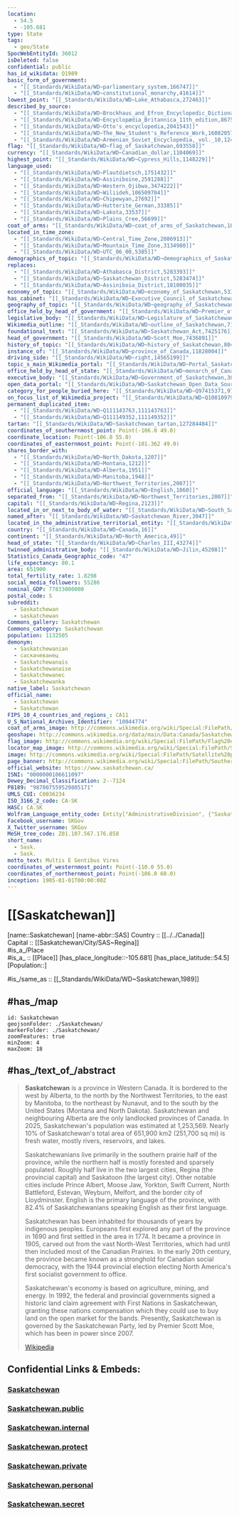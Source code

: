 ```yaml
---
location:
  - 54.5
  - -105.681
type: State
tags:
  - geo/State
SpocWebEntityId: 36012
isDeleted: false
confidential: public
has_id_wikidata: Q1989
basic_form_of_government:
  - "[[_Standards/WikiData/WD~parliamentary_system,166747]]"
  - "[[_Standards/WikiData/WD~constitutional_monarchy,41614]]"
lowest_point: "[[_Standards/WikiData/WD~Lake_Athabasca,272463]]"
described_by_source:
  - "[[_Standards/WikiData/WD~Brockhaus_and_Efron_Encyclopedic_Dictionary,602358]]"
  - "[[_Standards/WikiData/WD~Encyclopædia_Britannica_11th_edition,867541]]"
  - "[[_Standards/WikiData/WD~Otto's_encyclopedia,2041543]]"
  - "[[_Standards/WikiData/WD~The_New_Student's_Reference_Work,16082057]]"
  - "[[_Standards/WikiData/WD~Armenian_Soviet_Encyclopedia,_vol._10,124737637]]"
flag: "[[_Standards/WikiData/WD~flag_of_Saskatchewan,693558]]"
currency: "[[_Standards/WikiData/WD~Canadian_dollar,1104069]]"
highest_point: "[[_Standards/WikiData/WD~Cypress_Hills,1148229]]"
language_used:
  - "[[_Standards/WikiData/WD~Plautdietsch,1751432]]"
  - "[[_Standards/WikiData/WD~Assiniboine,2591288]]"
  - "[[_Standards/WikiData/WD~Western_Ojibwa,3474222]]"
  - "[[_Standards/WikiData/WD~Wiliideh,106509704]]"
  - "[[_Standards/WikiData/WD~Chipewyan,27692]]"
  - "[[_Standards/WikiData/WD~Hutterite_German,33385]]"
  - "[[_Standards/WikiData/WD~Lakota,33537]]"
  - "[[_Standards/WikiData/WD~Plains_Cree,56699]]"
coat_of_arms: "[[_Standards/WikiData/WD~coat_of_arms_of_Saskatchewan,1807488]]"
located_in_time_zone:
  - "[[_Standards/WikiData/WD~Central_Time_Zone,2086913]]"
  - "[[_Standards/WikiData/WD~Mountain_Time_Zone,3134980]]"
  - "[[_Standards/WikiData/WD~UTC_06_00,5385]]"
demographics_of_topic: "[[_Standards/WikiData/WD~demographics_of_Saskatchewan,5256075]]"
replaces:
  - "[[_Standards/WikiData/WD~Athabasca_District,5283393]]"
  - "[[_Standards/WikiData/WD~Saskatchewan_District,5283474]]"
  - "[[_Standards/WikiData/WD~Assiniboia_District,18100035]]"
economy_of_topic: "[[_Standards/WikiData/WD~economy_of_Saskatchewan,5333767]]"
has_cabinet: "[[_Standards/WikiData/WD~Executive_Council_of_Saskatchewan,5419826]]"
geography_of_topic: "[[_Standards/WikiData/WD~geography_of_Saskatchewan,5535223]]"
office_held_by_head_of_government: "[[_Standards/WikiData/WD~Premier_of_Saskatchewan,6578215]]"
legislative_body: "[[_Standards/WikiData/WD~Legislature_of_Saskatchewan,6596422]]"
Wikimedia_outline: "[[_Standards/WikiData/WD~outline_of_Saskatchewan,7112442]]"
foundational_text: "[[_Standards/WikiData/WD~Saskatchewan_Act,7425176]]"
head_of_government: "[[_Standards/WikiData/WD~Scott_Moe,7436891]]"
history_of_topic: "[[_Standards/WikiData/WD~history_of_Saskatchewan,8042456]]"
instance_of: "[[_Standards/WikiData/WD~province_of_Canada,11828004]]"
driving_side: "[[_Standards/WikiData/WD~right,14565199]]"
topic_s_main_Wikimedia_portal: "[[_Standards/WikiData/WD~Portal_Saskatchewan,14616191]]"
office_held_by_head_of_state: "[[_Standards/WikiData/WD~monarch_of_Canada,14931511]]"
executive_body: "[[_Standards/WikiData/WD~Government_of_Saskatchewan,30295437]]"
open_data_portal: "[[_Standards/WikiData/WD~Saskatchewan_Open_Data_Sources,97072897]]"
category_for_people_buried_here: "[[_Standards/WikiData/WD~Q97415371,97415371]]"
on_focus_list_of_Wikimedia_project: "[[_Standards/WikiData/WD~Q108109790,108109790]]"
permanent_duplicated_item:
  - "[[_Standards/WikiData/WD~Q111143763,111143763]]"
  - "[[_Standards/WikiData/WD~Q111149352,111149352]]"
tartan: "[[_Standards/WikiData/WD~Saskatchewan_tartan,127284484]]"
coordinates_of_southernmost_point: Point(-106.0 49.0)
coordinate_location: Point(-106.0 55.0)
coordinates_of_easternmost_point: Point(-101.362 49.0)
shares_border_with:
  - "[[_Standards/WikiData/WD~North_Dakota,1207]]"
  - "[[_Standards/WikiData/WD~Montana,1212]]"
  - "[[_Standards/WikiData/WD~Alberta,1951]]"
  - "[[_Standards/WikiData/WD~Manitoba,1948]]"
  - "[[_Standards/WikiData/WD~Northwest_Territories,2007]]"
official_language: "[[_Standards/WikiData/WD~English,1860]]"
separated_from: "[[_Standards/WikiData/WD~Northwest_Territories,2007]]"
capital: "[[_Standards/WikiData/WD~Regina,2123]]"
located_in_or_next_to_body_of_water: "[[_Standards/WikiData/WD~South_Saskatchewan_River,2242]]"
named_after: "[[_Standards/WikiData/WD~Saskatchewan_River,3047]]"
located_in_the_administrative_territorial_entity: "[[_Standards/WikiData/WD~Canada,16]]"
country: "[[_Standards/WikiData/WD~Canada,16]]"
continent: "[[_Standards/WikiData/WD~North_America,49]]"
head_of_state: "[[_Standards/WikiData/WD~Charles_III,43274]]"
twinned_administrative_body: "[[_Standards/WikiData/WD~Jilin,45208]]"
Statistics_Canada_Geographic_code: "47"
life_expectancy: 80.1
area: 651900
total_fertility_rate: 1.8298
social_media_followers: 55286
nominal_GDP: 77833000000
postal_code: S
subreddit:
  - Saskatchewan
  - saskatchewan
Commons_gallery: Saskatchewan
Commons_category: Saskatchewan
population: 1132505
demonym:
  - Saskatchewanian
  - саскачеванец
  - Saskatchewanais
  - Saskatchewanaise
  - Saskatchewanec
  - Saskatchewanka
native_label: Saskatchewan
official_name:
  - Saskatchewan
  - Saskatchewan
FIPS_10_4_countries_and_regions_: CA11
U_S_National_Archives_Identifier: "10044774"
coat_of_arms_image: http://commons.wikimedia.org/wiki/Special:FilePath/Coat%20of%20arms%20of%20Saskatchewan.svg
geoshape: http://commons.wikimedia.org/data/main/Data:Canada/Saskatchewan.map
flag_image: http://commons.wikimedia.org/wiki/Special:FilePath/Flag%20of%20Saskatchewan.svg
locator_map_image: http://commons.wikimedia.org/wiki/Special:FilePath/Saskatchewan%20in%20Canada%202.svg
image: http://commons.wikimedia.org/wiki/Special:FilePath/Satellite%20photo%20of%20Northern%20Saskatchewan%2C%20Northwest%20Territories%2C%20Canada.A2001185.1815.250m.jpg
page_banner: http://commons.wikimedia.org/wiki/Special:FilePath/Southern%20Saskatchewan%20banner%20Prairie.jpg
official_website: https://www.saskatchewan.ca/
ISNI: "0000000106611097"
Dewey_Decimal_Classification: 2--7124
P8189: "987007559529805171"
UMLS_CUI: C0036234
ISO_3166_2_code: CA-SK
HASC: CA.SK
Wolfram_Language_entity_code: Entity["AdministrativeDivision", {"Saskatchewan", "Canada"}]
Facebook_username: SKGov
X_Twitter_username: SKGov
MeSH_tree_code: Z01.107.567.176.858
short_name:
  - Sask.
  - Sask.
motto_text: Multis E Gentibus Vires
coordinates_of_westernmost_point: Point(-110.0 55.0)
coordinates_of_northernmost_point: Point(-106.0 60.0)
inception: 1905-01-01T00:00:00Z
---
```


# [[Saskatchewan]] 

[name::Saskatchewan] 
[name-abbr::SAS] 
Country :: [[../../Canada]]  
Capital :: [[Saskatchewan/City/SAS~Regina]]  
#is_a_/Place  
#is_a_ :: [[Place]] 
[has_place_longitude::-105.681] 
[has_place_latitude::54.5] 
[Population::] 

#is_/same_as :: [[_Standards/WikiData/WD~Saskatchewan,1989]] 

## #has_/map 


```leaflet
id: Saskatchewan
geojsonFolder: ./Saskatchewan/
markerFolder: ./Saskatchewan/
zoomFeatures: true 
minZoom: 4 
maxZoom: 18
```


## #has_/text_of_/abstract 

> **Saskatchewan** is a province in Western Canada. It is bordered to the west by Alberta, to the north by the Northwest Territories, to the east by Manitoba, to the northeast by Nunavut, and to the south by the United States (Montana and North Dakota). Saskatchewan and neighbouring Alberta are the only landlocked provinces of Canada. In 2025, Saskatchewan's population was estimated at 1,253,569. Nearly 10% of Saskatchewan's total area of 651,900 km2 (251,700 sq mi) is fresh water, mostly rivers, reservoirs, and lakes.
>
> Saskatchewanians live primarily in the southern prairie half of the province, while the northern half is mostly forested and sparsely populated. Roughly half live in the two largest cities, Regina (the provincial capital) and Saskatoon (the largest city). Other notable cities include Prince Albert, Moose Jaw, Yorkton, Swift Current, North Battleford, Estevan, Weyburn, Melfort, and the border city of Lloydminster. English is the primary language of the province, with 82.4% of Saskatchewanians speaking English as their first language.
>
> Saskatchewan has been inhabited for thousands of years by indigenous peoples. Europeans first explored any part of the province in 1690 and first settled in the area in 1774. It became a province in 1905, carved out from the vast North-West Territories, which had until then included most of the Canadian Prairies. In the early 20th century, the province became known as a stronghold for Canadian social democracy, with the 1944 provincial election electing North America's first socialist government to office.
>
> Saskatchewan's economy is based on agriculture, mining, and energy. In 1992, the federal and provincial governments signed a historic land claim agreement with First Nations in Saskatchewan, granting these nations compensation which they could use to buy land on the open market for the bands. Presently, Saskatchewan is governed by the Saskatchewan Party, led by Premier Scott Moe, which has been in power since 2007.
>
> [Wikipedia](https://en.wikipedia.org/wiki/Saskatchewan)

## Confidential Links & Embeds: 

### [Saskatchewan](/_Standards/Earth/Continent/America~North/Canada/provinces~Canada/Saskatchewan.md) 

### [Saskatchewan.public](/_public/Earth/Continent/America~North/Canada/provinces~Canada/Saskatchewan.public.md) 

### [Saskatchewan.internal](/_internal/Earth/Continent/America~North/Canada/provinces~Canada/Saskatchewan.internal.md) 

### [Saskatchewan.protect](/_protect/Earth/Continent/America~North/Canada/provinces~Canada/Saskatchewan.protect.md) 

### [Saskatchewan.private](/_private/Earth/Continent/America~North/Canada/provinces~Canada/Saskatchewan.private.md) 

### [Saskatchewan.personal](/_personal/Earth/Continent/America~North/Canada/provinces~Canada/Saskatchewan.personal.md) 

### [Saskatchewan.secret](/_secret/Earth/Continent/America~North/Canada/provinces~Canada/Saskatchewan.secret.md)

